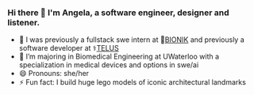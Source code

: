 ### Hi there 👋 I'm Angela, a software engineer, designer and listener.
- 🔭 I was previously a fullstack swe intern at 🦾[BIONIK](https://www.linkedin.com/company/bionik-labs/) and previously a software developer at ⚕️[TELUS](https://www.telus.com/en/health)
- 🌱 I’m majoring in Biomedical Engineering at UWaterloo with a specialization in medical devices and options in swe/ai
- 😄 Pronouns: she/her
- ⚡ Fun fact: I build huge lego models of iconic architectural landmarks

<!--
**angela-wang1/angela-wang1** is a ✨ _special_ ✨ repository because its `README.md` (this file) appears on your GitHub profile.

Here are some ideas to get you started:

- 🔭 I’m currently working on ...
- 🌱 I’m currently learning ...
- 👯 I’m looking to collaborate on ...
- 🤔 I’m looking for help with ...
- 💬 Ask me about ...
- 📫 How to reach me: ...
- 😄 Pronouns: ...
- ⚡ Fun fact: ...
-->
